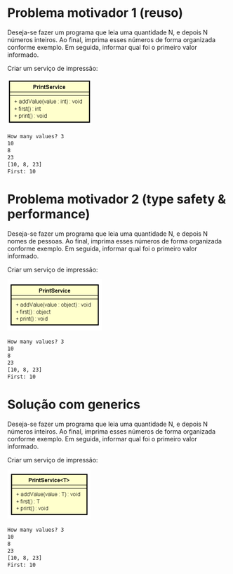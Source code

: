 # Problema motivador 1 (reuso)
Deseja-se fazer um programa que leia uma quantidade N, e depois N números
inteiros. Ao final, imprima esses números de forma organizada conforme
exemplo. Em seguida, informar qual foi o primeiro valor informado.

Criar um serviço de impressão:

![Integer](pictures/Integer.png)
```
How many values? 3 
10
8
23
[10, 8, 23]
First: 10
```
# Problema motivador 2 (type safety & performance)
Deseja-se fazer um programa que leia uma quantidade N, e depois N nomes de
pessoas. Ao final, imprima esses números de forma organizada conforme
exemplo. Em seguida, informar qual foi o primeiro valor informado.

Criar um serviço de impressão:

![Object](pictures/Object.png)

```
How many values? 3 
10
8
23
[10, 8, 23]
First: 10
```

# Solução com generics
Deseja-se fazer um programa que leia uma quantidade N, e depois N números
inteiros. Ao final, imprima esses números de forma organizada conforme
exemplo. Em seguida, informar qual foi o primeiro valor informado.

Criar um serviço de impressão:

![Generic](pictures/Generic.png)

```
How many values? 3 
10
8
23
[10, 8, 23]
First: 10
```